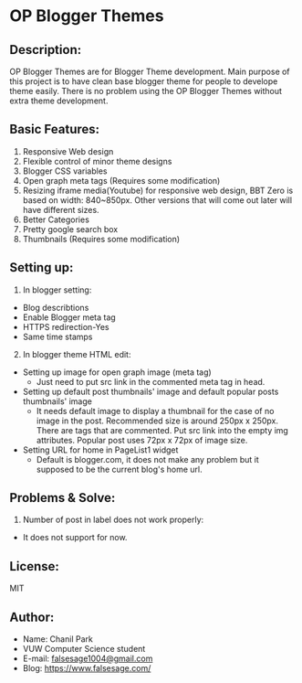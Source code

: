 # OP Blogger Themes

## Description:
OP Blogger Themes are for Blogger Theme development.
Main purpose of this project is to have clean base blogger theme for people to develope theme easily.
There is no problem using the OP Blogger Themes without extra theme development.

## Basic Features:
1. Responsive Web design
2. Flexible control of minor theme designs
3. Blogger CSS variables
4. Open graph meta tags (Requires some modification)
5. Resizing iframe media(Youtube) for responsive web design, BBT Zero is based on width: 840~850px. Other versions that will come out later will have different sizes.
6. Better Categories
7. Pretty google search box
8. Thumbnails (Requires some modification)

## Setting up:

1. In blogger setting:
  * Blog describtions
  * Enable Blogger meta tag
  * HTTPS redirection-Yes
  * Same time stamps

2. In blogger theme HTML edit:

  * Setting up image for open graph image (meta tag)
    * Just need to put src link in the commented meta tag in head.
  * Setting up default post thumbnails' image and default popular posts thumbnails' image
    * It needs default image to display a thumbnail for the case of no image in the post. Recommended size is around 250px x 250px. There are tags that are commented. Put src link into the empty img attributes. Popular post uses 72px x 72px of image size.
  * Setting URL for home in PageList1 widget
    * Default is blogger.com, it does not make any problem but it supposed to be the current blog's home url.
    

## Problems & Solve:
1. Number of post in label does not work properly:
  * It does not support for now.

## License:
MIT

## Author:
* Name: Chanil Park
* VUW Computer Science student
* E-mail: falsesage1004@gmail.com
* Blog: https://www.falsesage.com/
